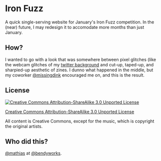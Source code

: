 # Iron Fuzz

A quick single-serving website for January's Iron Fuzz competition. In the (near) future, I may redesign it to accomodate more months than just January.

## How?

I wanted to go with a look that was somewhere between pixel glitches (like the webcam glitches of my [twitter background](https://twitter.com/mathiasx) and cut-up, taped-up, and sharpied-up aesthetic of zines. I dunno what happened in the middle, but my coworker [@missingdink](https://github.com/missingdink) encouraged me on, and this is the result.

## License

[![Creative Commons Attribution-ShareAlike 3.0 Unported License](http://i.creativecommons.org/l/by-sa/3.0/88x31.png)](http://creativecommons.org/licenses/by-sa/3.0/deed.en_US)

[Creative Commons Attribution-ShareAlike 3.0 Unported License](http://creativecommons.org/licenses/by-sa/3.0/deed.en_US)

All content is Creative Commons, except for the music, which is copyright the original artists.

## Who did this?

[@mathias](https://github.com/mathias) at [@bendyworks](https://github.com/bendyworks).
